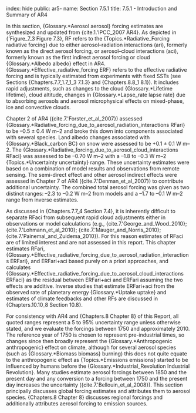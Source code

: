 index: hide
public: ar5-
name: Section 7.5.1
title: 7.5.1 - Introduction and Summary of AR4

In this section, {Glossary.*Aerosol aerosol} forcing estimates are synthesized and updated from {cite.1.'IPCC_2007 AR4}. As depicted in {'Figure_7_3 Figure 7.3}, RF refers to the {Topics.*Radiative_Forcing radiative forcing} due to either aerosol–radiation interactions (ari), formerly known as the direct aerosol forcing, or aerosol–cloud interactions (aci), formerly known as the first indirect aerosol forcing or cloud {Glossary.*Albedo albedo} effect in AR4. {Glossary.*Effective_radiative_forcing ERF} refers to the effective radiative forcing and is typically estimated from experiments with fixed SSTs (see Sections {Chapters.7.7_1.7_1_3 7.1.3} and {Chapters.8.8_1 8.1}). It includes rapid adjustments, such as changes to the cloud {Glossary.*Lifetime lifetime}, cloud altitude, changes in {Glossary.*Lapse_rate lapse rate} due to absorbing aerosols and aerosol microphysical effects on mixed-phase, ice and convective clouds.

Chapter 2 of AR4 ({cite.7.'Forster_et_al_2007}) assessed {Glossary.*Radiative_forcing_due_to_aerosol_radiation_interactions RFari} to be –0.5 ± 0.4 W m–2 and broke this down into components associated with several species. Land albedo changes associated with {Glossary.*Black_carbon BC} on snow were assessed to be +0.1 ± 0.1 W m–2. The {Glossary.*Radiative_forcing_due_to_aerosol_cloud_interactions RFaci} was assessed to be –0.70 W m–2 with a –1.8 to –0.3 W m–2 {Topics.*Uncertainty uncertainty} range. These uncertainty estimates were based on a combination of model results and observations from remote sensing. The semi-direct effect and other aerosol indirect effects were assessed in Chapter 7 of AR4 ({cite.7.'Denman_et_al_2007}) to contribute additional uncertainty. The combined total aerosol forcing was given as two distinct ranges: –2.3 to –0.2 W m–2 from models and a –1.7 to –0.1 W m–2 range from inverse estimates.

As discussed in {Chapters.7.7_4 Section 7.4}, it is inherently difficult to separate RFaci from subsequent rapid cloud adjustments either in observations or model calculations (e.g., {cite.7.'George_and_Wood_2010}; {cite.7.'Lohmann_et_al_2010}; {cite.7.'Mauger_and_Norris_2010}; {cite.7.'Painemal_and_Zuidema_2010}). For this reason estimates of RFaci are of limited interest and are not assessed in this report. This chapter estimates RFari, {Glossary.*Effective_radiative_forcing_due_to_aerosol_radiation_interactions ERFari}, and ERFari+aci based purely on a priori approaches, and calculates {Glossary.*Effective_radiative_forcing_due_to_aerosol_cloud_interactions ERFaci} as the residual between ERFari+aci and ERFari assuming the two effects are additive. Inverse studies that estimate ERFari+aci from the observed rate of planetary energy {Glossary.*Uptake uptake} and estimates of climate feedbacks and other RFs are discussed in {Chapters.10.10_8 Section 10.8}.

For consistency with AR4 and {Chapters.8 Chapter 8} of this Report, all quoted ranges represent a 5 to 95% uncertainty range unless otherwise stated, and we evaluate the forcings between 1750 and approximately 2010. The reference year of 1750 is chosen to represent pre-industrial times, so changes since then broadly represent the {Glossary.*Anthropogenic anthropogenic} effect on climate, although for several aerosol species (such as {Glossary.*Biomass biomass} burning) this does not quite equate to the anthropogenic effect as {Topics.*Emissions emissions} started to be influenced by humans before the {Glossary.*Industrial_Revolution Industrial Revolution}. Many studies estimate aerosol forcings between 1850 and the present day and any conversion to a forcing between 1750 and the present day increases the uncertainty ({cite.7.'Bellouin_et_al_2008}). This section principally discusses global forcing estimates and attributes them to aerosol species. {Chapters.8 Chapter 8} discusses regional forcings and additionally attributes aerosol forcing to emission sources.
